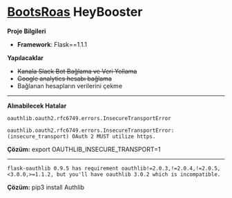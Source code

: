 # [BootsRoas](https://www.boostroas.com/) HeyBooster

**Proje Bilgileri**
* **Framework**: Flask==1.1.1

**Yapılacaklar**
* ~~Kanala Slack Bot Bağlama ve Veri Yollama~~
* ~~Google analytics hesabı bağlama~~
* Bağlanan hesapların verilerini çekme

---

**Alınabilecek Hatalar**
```
oauthlib.oauth2.rfc6749.errors.InsecureTransportError

oauthlib.oauth2.rfc6749.errors.InsecureTransportError: (insecure_transport) OAuth 2 MUST utilize https.
```
**Çözüm:** export OAUTHLIB_INSECURE_TRANSPORT=1

---

```
flask-oauthlib 0.9.5 has requirement oauthlib!=2.0.3,!=2.0.4,!=2.0.5,<3.0.0,>=1.1.2, but you'll have oauthlib 3.0.2 which is incompatible.
```
**Çözüm:** pip3 install Authlib